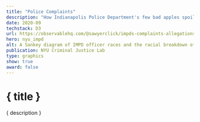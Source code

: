 ```yaml
---
title: "Police Complaints"
description: "How Indianapolis Police Department's few bad apples spoil the bunch"
date: 2020-09
techstack: D3
url: https://observablehq.com/@sawyerclick/impds-complaints-allegations-and-demographics
hero: nyu_impd
alt: A Sankey diagram of IMPD officer races and the racial breakdown of the complaints against them.
publication: NYU Criminal Justice Lab
type: graphics
show: true
award: false
---
```


# { title }

{ description }
